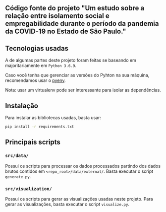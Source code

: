 ## Código fonte do projeto "Um estudo sobre a relação entre isolamento social e empregabilidade durante o período da pandemia da COVID-19 no Estado de São Paulo."

## Tecnologias usadas

A de algumas partes deste projeto foram feitas se baseando em majoritariamente em `Python 3.6.9`.

Caso você tenha que gerenciar as versões do Pyhton na sua máquina, recomendamos usar o [pyenv](https://github.com/pyenv/pyenv).

Nota: usar um virtualenv pode ser interessante para isolar as dependências.

## Instalação
Para instalar as bibliotecas usadas, basta usar:

```sh
pip install -r requirements.txt
```

## Principais scripts

### `src/data/`
Possui os scripts para processar os dados processados partindo dos dados brutos contidos em `<repo_root>/data/external/`. Basta executar o script `generate.py`. 

### `src/visualization/`
Possui os scripts para gerar as visualizações usadas neste projeto. Para gerar as visualizações, basta executar o script `visualize.py`.

